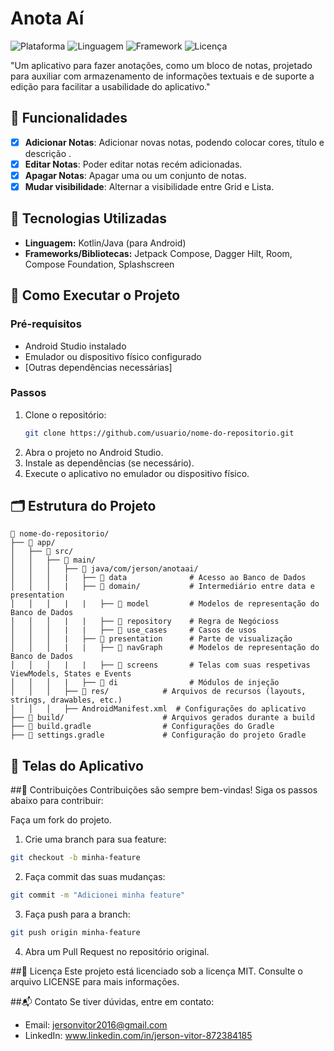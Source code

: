 # Anota Aí

![Plataforma](https://img.shields.io/badge/Plataforma-Android%20-blue)
![Linguagem](https://img.shields.io/badge/Linguagem-Kotlin%20-purple)
![Framework](https://img.shields.io/badge/Framework-Jetpack%20Compose%20-orange)
![Licença](https://img.shields.io/badge/Licença-MIT-green)

"Um aplicativo para fazer anotações, como um bloco de notas, projetado para auxiliar com armazenamento de informações textuais e de suporte a edição para facilitar a usabilidade do aplicativo."

## 📱 Funcionalidades

- [x] **Adicionar Notas**: Adicionar novas notas, podendo colocar cores, título e descrição .
- [x] **Editar Notas**: Poder editar notas recém adicionadas.
- [x] **Apagar Notas**: Apagar uma ou um conjunto de notas.
- [x] **Mudar visibilidade**: Alternar a visibilidade entre Grid e Lista.

## 🔧 Tecnologias Utilizadas

- **Linguagem:** Kotlin/Java (para Android)
- **Frameworks/Bibliotecas:** Jetpack Compose, Dagger Hilt, Room, Compose Foundation, Splashscreen

## 🚀 Como Executar o Projeto

### Pré-requisitos

- Android Studio instalado
- Emulador ou dispositivo físico configurado
- [Outras dependências necessárias]

### Passos

1. Clone o repositório:
   ```bash
   git clone https://github.com/usuario/nome-do-repositorio.git
2. Abra o projeto no Android Studio.
3. Instale as dependências (se necessário).
4. Execute o aplicativo no emulador ou dispositivo físico.

## 🗂️ Estrutura do Projeto

```plaintext
📂 nome-do-repositorio/
├── 📁 app/
│   ├── 📁 src/
│   │   ├── 📁 main/
│   │   │   ├── 📁 java/com/jerson/anotaai/
│   │   │   |   ├── 📁 data              # Acesso ao Banco de Dados
│   │   │   |   ├── 📁 domain/           # Intermediário entre data e presentation
│   │   │   |   |   ├── 📁 model         # Modelos de representação do Banco de Dados
│   │   │   |   |   ├── 📁 repository    # Regra de Negócioss
│   │   │   |   |   ├── 📁 use_cases     # Casos de usos   
│   │   │   |   ├── 📁 presentation      # Parte de visualização
│   │   │   |   |   ├── 📁 navGraph      # Modelos de representação do Banco de Dados
│   │   │   |   |   ├── 📁 screens       # Telas com suas respetivas ViewModels, States e Events
│   │   │   |   ├── 📁 di                # Módulos de injeção
│   │   │   ├── 📁 res/            # Arquivos de recursos (layouts, strings, drawables, etc.)
│   │   │   ├── AndroidManifest.xml  # Configurações do aplicativo
├── 📁 build/                      # Arquivos gerados durante a build
├── 📄 build.gradle                # Configurações do Gradle
├── 📄 settings.gradle             # Configuração do projeto Gradle
````


## 📱 Telas do Aplicativo


##🤝 Contribuições
Contribuições são sempre bem-vindas! Siga os passos abaixo para contribuir:

Faça um fork do projeto.

1. Crie uma branch para sua feature:
```bash
git checkout -b minha-feature
````
2. Faça commit das suas mudanças:
```bash
git commit -m "Adicionei minha feature"
````
3. Faça push para a branch:
```bash
git push origin minha-feature
````
4. Abra um Pull Request no repositório original.

##📝 Licença
Este projeto está licenciado sob a licença MIT. Consulte o arquivo LICENSE para mais informações.

##📬 Contato
Se tiver dúvidas, entre em contato:
- Email: jersonvitor2016@gmail.com
- LinkedIn: www.linkedin.com/in/jerson-vitor-872384185


